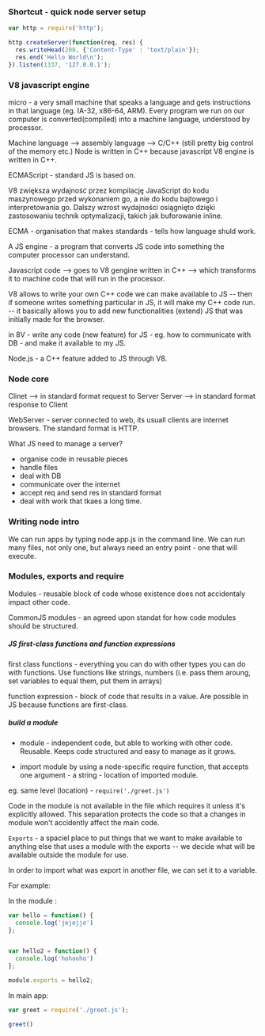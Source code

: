 ### Shortcut - quick node server setup  

```javascript
var http = require('http');

http.createServer(function(req, res) {
  res.writeHead(200, {'Content-Type' : 'text/plain'});
  res.end('Hello World\n');
}).listen(1337, '127.0.0.1');
```

### V8 javascript engine

micro - a very small machine that speaks a language and gets instructions in that language (eg. IA-32, x86-64, ARM).
Every program we run on our computer is converted(compiled) into a machine language, understood by processor.

Machine language --> assembly language --> C/C++ (still pretty big control of the memory etc.)
Node is written in C++ because javascript V8 engine is written in C++.

ECMAScript - standard JS is based on.

V8 zwiększa wydajność przez kompilację JavaScript do kodu maszynowego przed wykonaniem go, a nie do kodu bajtowego i interpretowania go. Dalszy wzrost wydajności osiągnięto dzięki zastosowaniu technik optymalizacji, takich jak buforowanie inline.

ECMA - organisation that makes standards - tells how language shuld work.

A JS engine - a program that converts JS code into something the computer processor can understand.

Javascript code --> goes to V8 gengine written in C++ --> which transforms it to machine code that will run in the processor.

V8 allows to write your own C++ code we can make available to JS -- then if someone writes something particular in JS, it will make my C++ code run. -- it basically allows you to add new functionalities (extend) JS that was initially made for the browser.

in 8V - write any code (new feature) for JS - eg. how to communicate with DB - and make it available to my JS.

Node.js - a C++ feature added to JS through V8.

### Node core

Clinet --> in standard format request to Server
Server --> in standard format response to Client

WebServer - server connected to web, its usuall clients are internet browsers. The standard format is HTTP.

What JS need to manage a server?
- organise code in reusable pieces
- handle files
- deal with DB
- communicate over the internet
- accept req and send res in standard format
- deal with work that tkaes a long time.

### Writing node intro

We can run apps by typing node app.js in the command line.
We can run many files, not only one, but always need an entry point - one that will execute.

### Modules, exports and require

Modules - reusable block of code whose existence does not accidentaly impact other code.

CommonJS modules - an agreed upon standat for how code modules should be structured.

##### JS first-class functions and function expressions

first class functions - everything you can do with other types you can do with functions. Use functions like strings, numbers (i.e. pass them aroung, set variables to equal them, put them in arrays)

  function expression - block of code that results in a value. Are possible in JS because functions are first-class.

##### build a module

- module - independent code, but able to working with other code. Reusable. Keeps code structured and easy to manage as it grows.

- import module by using a node-specific require function,
that accepts one argument - a string - location of imported module.

eg. same level (location) - `require('./greet.js')`

Code in the module is not available in the file which requires it unless it's explicitly allowed. This separation protects the code so that a changes in module won't accidently affect the main code.

`Exports` - a spaciel place to put things that we want to make available to anything else that uses a module with the exports -- we decide what will be available outside the module for use.

In order to import what was export in another file, we can set it to a variable.

For example:

In the module :

```javascript
var hello = function() {
  console.log('jejejje')
};


var hello2 = function() {
  console.log('hohooho')
};

module.exports = hello2;
```

In main app:

```javascript
var greet = require('./greet.js');

greet()
```
